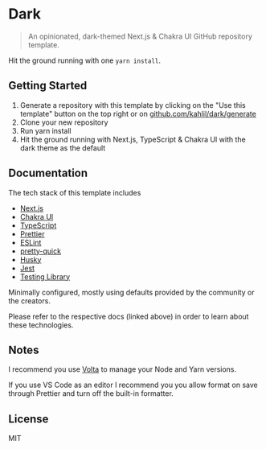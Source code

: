 # Dark

> An opinionated, dark-themed Next.js & Chakra UI GitHub repository template.

Hit the ground running with one `yarn install`.

## Getting Started

1. Generate a repository with this template by clicking on the "Use this template" button on the top right or on [github.com/kahlil/dark/generate](https://github.com/kahlil/dark/generate)
2. Clone your new repository
3. Run yarn install
4. Hit the ground running with Next.js, TypeScript & Chakra UI with the dark theme as the default

## Documentation

The tech stack of this template includes

- [Next.js](https://nextjs.org)
- [Chakra UI](https://chakra-ui.com)
- [TypeScript](https://www.typescriptlang.org/)
- [Prettier](https://prettier.io/)
- [ESLint](https://eslint.org/)
- [pretty-quick](https://github.com/azz/pretty-quick)
- [Husky](https://typicode.github.io/husky)
- [Jest](https://jestjs.io/)
- [Testing Library](https://testing-library.com/)

Minimally configured, mostly using defaults provided by the community or the creators.

Please refer to the respective docs (linked above) in order to learn about these technologies.

## Notes

I recommend you use [Volta](https://volta.sh) to manage your Node and Yarn versions.

If you use VS Code as an editor I recommend you you allow format on save through Prettier and turn off the built-in formatter.

## License

MIT
